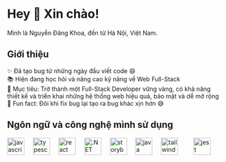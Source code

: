 <h1 align="left">Hey 👋 Xin chào!</h1>
<p align="left">Mình là Nguyễn Đăng Khoa, đến từ Hà Nội, Việt Nam.</p>
<h2 align="left">Giới thiệu</h2>
<p align="left">✨ Đã tạo bug từ những ngày đầu viết code 😄<br>📚 Hiện đang học hỏi và nâng cao kỹ năng về Web Full-Stack <br>🎯 Mục tiêu: Trở thành một Full-Stack Developer vững vàng, có khả năng thiết kế và triển khai những hệ thống web hiệu quả, bảo mật và dễ mở rộng<br>🎲 Fun fact: Đôi khi fix bug lại tạo ra bug khác xịn hơn 😅</p>
<h2 align="left">Ngôn ngữ và công nghệ mình sử dụng</h2>
<div align="left"> <img src="https://cdn.jsdelivr.net/gh/devicons/devicon/icons/javascript/javascript-original.svg" height="40" alt="javascript logo" /> <img width="12" /> <img src="https://cdn.jsdelivr.net/gh/devicons/devicon/icons/typescript/typescript-original.svg" height="40" alt="typescript logo" /> <img width="12" /> 
  <img src="https://cdn.jsdelivr.net/gh/devicons/devicon/icons/react/react-original.svg" height="40" alt="react logo" /> <img width="12" /> 
  <img src="https://cdn.jsdelivr.net/gh/devicons/devicon/icons/dotnetcore/dotnetcore-original.svg" height="40" alt=".NET logo" /> <img width="12" /> <img src="https://cdn.jsdelivr.net/gh/devicons/devicon/icons/storybook/storybook-original.svg" height="40" alt="storybook logo" /> <img width="12" />
  <img src="https://cdn.jsdelivr.net/gh/devicons/devicon/icons/java/java-original.svg" height="40" alt="java logo" /> <img width="12" />  
    <img src="https://cdn.jsdelivr.net/gh/devicons/devicon/icons/tailwindcss/tailwindcss-plain.svg" height="40" alt="tailwindcss logo" /> <img width="12" />  
  <img width="12" /> <img src="https://cdn.jsdelivr.net/gh/devicons/devicon/icons/jest/jest-plain.svg" height="40" alt="jest logo" /> </div>

